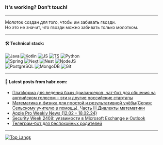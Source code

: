 ### It's working? Don't touch!

---
Молоток создан для того, чтобы им забивать гвозди. <br>
Но это не значит, что гвозди можно забивать только молотком.

---

#### 🛠️ Technical stack:

![Java](https://img.shields.io/badge/Java-informational?logo=Oracle&style=flat&logoColor=white&color=FF4500)
![Kotlin](https://img.shields.io/badge/Kotlin-informational?logo=Kotlin&style=flat&logoColor=white&color=774D97)
![JS](https://img.shields.io/badge/JS-informational?logo=javaScript&style=flat&logoColor=black&color=F7Df1E)
![TS](https://img.shields.io/badge/TypeScript-informational?logo=typeScript&style=flat&logoColor=black&color=017acc)
![Python](https://img.shields.io/badge/Python-informational?logo=Python&style=flat&logoColor=black&color=ffdd54) <br>
![Spring](https://img.shields.io/badge/SpringBoot-informational?logo=SpringBoot&style=flat&logoColor=white&color=6DB33F) 
![Next](https://img.shields.io/badge/Next.js-informational?logo=Next.js&style=flat&logoColor=white&color=3671a1)
![Nest](https://img.shields.io/badge/NestJS-informational?logo=NestJS&style=flat&logoColor=white&color=E0234E)
![NodeJS](https://img.shields.io/badge/NodeJS-informational?logo=node.js&style=flat&logoColor=white&color=70A760) <br>
![PostgreSQL](https://img.shields.io/badge/PostgreSQL-informational?logo=PostgreSQL&style=flat&logoColor=white&color=DAA520)
![MongoDB](https://img.shields.io/badge/MongoDB-informational?logo=MongoDB&style=flat&logoColor=white&color=870000)
![Git](https://img.shields.io/badge/Git-informational?logo=git&style=flat&logoColor=white&color=f74e28)

___

#### 💬 Latest posts from habr.com:

<!-- BLOG-POST-LIST:START -->
- [Платформа для ведения базы фрилансеров, чат-бот для общения на английском голосом – эти и другие российские стартапы](https://habr.com/ru/articles/794869/?utm_source=habrahabr&utm_medium=rss&utm_campaign=794869)
- [Математика и физика для простой и результативной учёбы&lpar;Серия: Cельскому учителю в помощь&rpar;. Часть III.Диалекты математики](https://habr.com/ru/articles/794789/?utm_source=habrahabr&utm_medium=rss&utm_campaign=794789)
- [Apple Pro Weekly News &lpar;12.02 – 18.02.24&rpar;](https://habr.com/ru/articles/794801/?utm_source=habrahabr&utm_medium=rss&utm_campaign=794801)
- [Security Week 2408: уязвимости в Microsoft Exchange и Outlook](https://habr.com/ru/companies/kaspersky/articles/794680/?utm_source=habrahabr&utm_medium=rss&utm_campaign=794680)
- [Телеграм-бот для беспокойных родителей](https://habr.com/ru/articles/794779/?utm_source=habrahabr&utm_medium=rss&utm_campaign=794779)
<!-- BLOG-POST-LIST:END -->

---
[![Top Langs](https://github-readme-stats-git-master-advtsetting-gmailcom.vercel.app/api/top-langs/?username=zloylis&langs_count=10&hide_title=false&title_color=e6edf3&size_weight=0.5&count_weight=0.5&layout=compact&hide_border=true&theme=dracula)](https://github.com/zloylis)

<!-- ![GitHub stats](https://github-readme-stats-git-master-advtsetting-gmailcom.vercel.app/api?username=zloylis&show_icons=true&hide_border=true&theme=dracula&hide_title=true&include_all_commits=true&count_private=true&hide=contribs&hide_rank=true) -->
